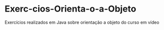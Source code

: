 # Exerc-cios-Orienta-o-a-Objeto
Exercícios realizados em Java sobre orientação a objeto do curso em vídeo 
